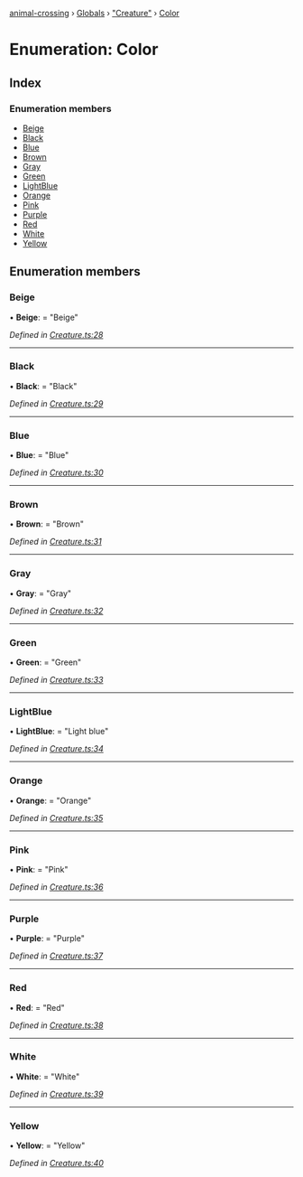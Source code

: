 [animal-crossing](../README.md) › [Globals](../globals.md) › ["Creature"](../modules/_creature_.md) › [Color](_creature_.color.md)

# Enumeration: Color

## Index

### Enumeration members

* [Beige](_creature_.color.md#beige)
* [Black](_creature_.color.md#black)
* [Blue](_creature_.color.md#blue)
* [Brown](_creature_.color.md#brown)
* [Gray](_creature_.color.md#gray)
* [Green](_creature_.color.md#green)
* [LightBlue](_creature_.color.md#lightblue)
* [Orange](_creature_.color.md#orange)
* [Pink](_creature_.color.md#pink)
* [Purple](_creature_.color.md#purple)
* [Red](_creature_.color.md#red)
* [White](_creature_.color.md#white)
* [Yellow](_creature_.color.md#yellow)

## Enumeration members

###  Beige

• **Beige**: = "Beige"

*Defined in [Creature.ts:28](https://github.com/Norviah/animal-crossing/blob/13550bd/module/types/Creature.ts#L28)*

___

###  Black

• **Black**: = "Black"

*Defined in [Creature.ts:29](https://github.com/Norviah/animal-crossing/blob/13550bd/module/types/Creature.ts#L29)*

___

###  Blue

• **Blue**: = "Blue"

*Defined in [Creature.ts:30](https://github.com/Norviah/animal-crossing/blob/13550bd/module/types/Creature.ts#L30)*

___

###  Brown

• **Brown**: = "Brown"

*Defined in [Creature.ts:31](https://github.com/Norviah/animal-crossing/blob/13550bd/module/types/Creature.ts#L31)*

___

###  Gray

• **Gray**: = "Gray"

*Defined in [Creature.ts:32](https://github.com/Norviah/animal-crossing/blob/13550bd/module/types/Creature.ts#L32)*

___

###  Green

• **Green**: = "Green"

*Defined in [Creature.ts:33](https://github.com/Norviah/animal-crossing/blob/13550bd/module/types/Creature.ts#L33)*

___

###  LightBlue

• **LightBlue**: = "Light blue"

*Defined in [Creature.ts:34](https://github.com/Norviah/animal-crossing/blob/13550bd/module/types/Creature.ts#L34)*

___

###  Orange

• **Orange**: = "Orange"

*Defined in [Creature.ts:35](https://github.com/Norviah/animal-crossing/blob/13550bd/module/types/Creature.ts#L35)*

___

###  Pink

• **Pink**: = "Pink"

*Defined in [Creature.ts:36](https://github.com/Norviah/animal-crossing/blob/13550bd/module/types/Creature.ts#L36)*

___

###  Purple

• **Purple**: = "Purple"

*Defined in [Creature.ts:37](https://github.com/Norviah/animal-crossing/blob/13550bd/module/types/Creature.ts#L37)*

___

###  Red

• **Red**: = "Red"

*Defined in [Creature.ts:38](https://github.com/Norviah/animal-crossing/blob/13550bd/module/types/Creature.ts#L38)*

___

###  White

• **White**: = "White"

*Defined in [Creature.ts:39](https://github.com/Norviah/animal-crossing/blob/13550bd/module/types/Creature.ts#L39)*

___

###  Yellow

• **Yellow**: = "Yellow"

*Defined in [Creature.ts:40](https://github.com/Norviah/animal-crossing/blob/13550bd/module/types/Creature.ts#L40)*
